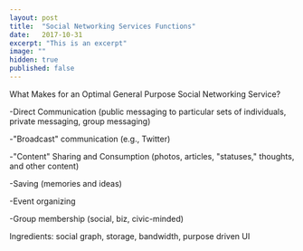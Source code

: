 ```yaml
---
layout: post
title:  "Social Networking Services Functions"
date:   2017-10-31
excerpt: "This is an excerpt"
image: ""
hidden: true
published: false
---
```


What Makes for an Optimal General Purpose Social Networking Service?

-Direct Communication (public messaging to particular sets of individuals, private messaging, group messaging)

-"Broadcast" communication (e.g., Twitter)

-"Content" Sharing and Consumption (photos, articles, "statuses," thoughts, and other content)

-Saving (memories and ideas)

-Event organizing

-Group membership (social, biz, civic-minded)

Ingredients: social graph, storage, bandwidth, purpose driven UI